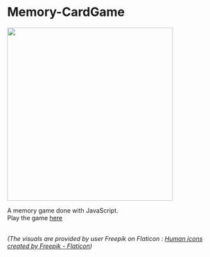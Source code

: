 # Memory-CardGame

<a href="#"><img src="https://github.com/Kris-2022/Memory-CardGame/assets/113033203/d8e954e0-a669-42d2-bd58-3f8c42c6dc08" width="382px" height="400px" /></a>

A memory game done with JavaScript.<br> 
Play the game <a href="https://kris-2022.github.io/Memory-CardGame/">here</a>

<br>*(The visuals are provided by user Freepik on Flaticon : <a href="https://www.flaticon.com/free-icons/human" title="human icons">Human icons created by Freepik - Flaticon</a>)*


